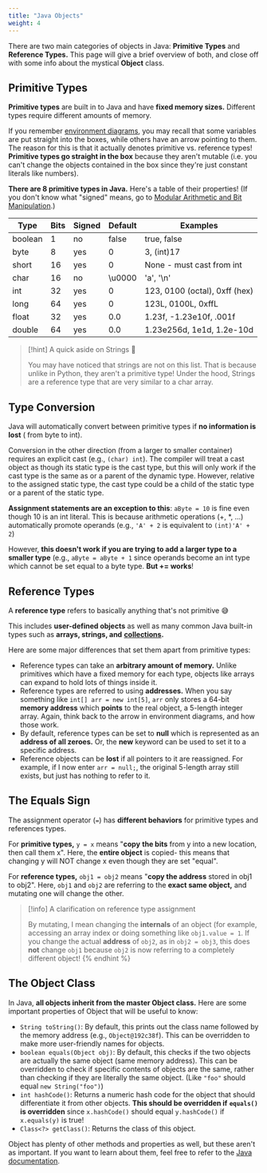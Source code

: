```yaml
---
title: "Java Objects"
weight: 4
---
```


There are two main categories of objects in Java: **Primitive Types** and **Reference Types.** This page will give a brief overview of both, and close off with some info about the mystical **Object** class.

## Primitive Types

**Primitive types** are built in to Java and have **fixed memory sizes.** Different types require different amounts of memory.

If you remember [environment diagrams](http://albertwu.org/cs61a/notes/environments), you may recall that some variables are put straight into the boxes, while others have an arrow pointing to them. The reason for this is that it actually denotes primitive vs. reference types! **Primitive types go straight in the box** because they aren't mutable (i.e. you can't change the objects contained in the box since they're just constant literals like numbers).

**There are 8 primitive types in Java.** Here's a table of their properties! (If you don't know what "signed" means, go to [Modular Arithmetic and Bit Manipulation](/cs61b/misc-topics/modular-arithmetic.md).)

| Type    | Bits | Signed | Default | Examples                      |
| ------- | ---- | ------ | ------- | ----------------------------- |
| boolean | 1    | no     | false   | true, false                   |
| byte    | 8    | yes    | 0       | 3, (int)17                    |
| short   | 16   | yes    | 0       | None - must cast from int     |
| char    | 16   | no     | \u0000  | 'a', '\n'                     |
| int     | 32   | yes    | 0       | 123, 0100 (octal), 0xff (hex) |
| long    | 64   | yes    | 0       | 123L, 0100L, 0xffL            |
| float   | 32   | yes    | 0.0     | 1.23f, -1.23e10f, .001f       |
| double  | 64   | yes    | 0.0     | 1.23e256d, 1e1d, 1.2e-10d     |

> [!hint]  A quick aside on Strings 🧵
>
> You may have noticed that strings are not on this list. That is because unlike in Python, they aren't a primitive type! Under the hood, Strings are a reference type that are very similar to a char array.

## Type Conversion

Java will automatically convert between primitive types if **no information is lost** (
from byte to int).

Conversion in the other direction (from a larger to smaller container) requires an explicit cast (e.g., `(char) int`). The compiler will treat a cast object as though its static type is the cast type, but this will only work if the cast type is the same as or a parent of the dynamic type. However, relative to the assigned static type, the cast type could be a child of the static type or a parent of the static type.

**Assignment statements are an exception to this**: `aByte = 10` is fine even though 10 is an int literal. This is because arithmetic operations (+, \*, ...) automatically promote operands (e.g., `'A' + 2` is equivalent to `(int)'A' + 2`)

However, **this doesn't work if you are trying to add a larger type to a smaller type** (e.g., `aByte = aByte + 1` since operands become an int type which cannot be set equal to a byte type. **But += works**!

## Reference Types

A **reference type** refers to basically anything that's not primitive 😅

This includes **user-defined objects** as well as many common Java built-in types such as **arrays, strings, and** [**collections**](../abstract-data-types/collections/)**.**

Here are some major differences that set them apart from primitive types:

* Reference types can take an **arbitrary amount of memory.** Unlike primitives which have a fixed memory for each type, objects like arrays can expand to hold lots of things inside it.
* Reference types are referred to using **addresses.** When you say something like `int[] arr = new int[5]`, `arr` only stores a 64-bit **memory address** which **points** to the real object, a 5-length integer array. Again, think back to the arrow in environment diagrams, and how those work.
* By default, reference types can be set to **null** which is represented as an **address of all zeroes.** Or, the **new** keyword can be used to set it to a specific address.
* Reference objects can be **lost** if all pointers to it are reassigned. For example, if I now enter `arr = null;`, the original 5-length array still exists, but just has nothing to refer to it.

## The Equals Sign

The assignment operator (`=`) has **different behaviors** for primitive types and references types.

For **primitive types,** `y = x` means "**copy** **the bits** from y into a new location, then call them x". Here, the **entire object** is copied- this means that changing y will NOT change x even though they are set "equal".

For **reference types,** `obj1 = obj2` means "**copy the address** stored in obj1 to obj2". Here, `obj1` and `obj2` are referring to the **exact same object,** and mutating one will change the other.

> [!info] A clarification on reference type assignment
>
> By mutating, I mean changing the **internals** of an object (for example, accessing an array index or doing something like `obj1.value = 1`. If you change the actual **address** of `obj2`, as in `obj2 = obj3`, this does **not** change `obj1` because `obj2` is now referring to a completely different object!
{% endhint %}

## The Object Class

In Java, **all objects inherit from the master Object class.** Here are some important properties of Object that will be useful to know:

* `String toString()`: By default, this prints out the class name followed by the memory address (e.g., `Object@192c38f`). This can be overridden to make more user-friendly names for objects.
* `boolean equals(Object obj)`: By default, this checks if the two objects are actually the same object (same memory address). This can be overridden to check if specific contents of objects are the same, rather than checking if they are literally the same object. (Like `"foo"` should equal `new String("foo")`)
* `int hashCode()`: Returns a numeric hash code for the object that should differentiate it from other objects. **This should be overridden if** **`equals()` is overridden** since `x.hashCode()` should equal `y.hashCode()` if `x.equals(y)` is true!
* `Class<?> getClass()`: Returns the class of this object.

Object has plenty of other methods and properties as well, but these aren't as important. If you want to learn about them, feel free to refer to the [Java documentation](https://docs.oracle.com/javase/8/docs/api/java/lang/Object.html).
